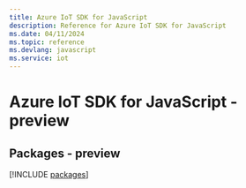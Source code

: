 ```yaml
---
title: Azure IoT SDK for JavaScript
description: Reference for Azure IoT SDK for JavaScript
ms.date: 04/11/2024
ms.topic: reference
ms.devlang: javascript
ms.service: iot
---
```

# Azure IoT SDK for JavaScript - preview
## Packages - preview
[!INCLUDE [packages](iot-index.md)]